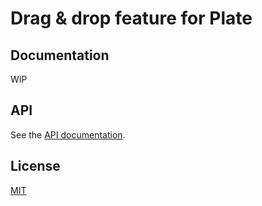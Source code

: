 # Drag &amp; drop feature for Plate



## Documentation

WIP

## API

See the [API documentation](https://plate-api.udecode.io/globals.html). 

## License

[MIT](../../LICENSE)

